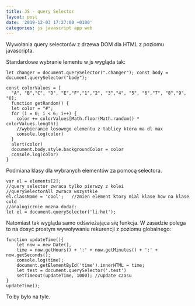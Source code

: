 ```yaml
---
title: JS - query Selector
layout: post
date: '2019-12-03 17:27:00 +0100'
categories: js javascript app web
---
```


Wywołania query selectorów z drzewa DOM dla HTML z poziomu javascripta.


Standardowe wybranie lementu w js wygląda tak:

`let changer = document.querySelector(".changer");
const body = document.querySelector("body");`

```
const colorValues = [
  "A", "B","C", "D", "E","F","1","2", "3","4", "5", "6","7", "8","9", "0];
  function getRandom() {
  let color = "#";
  for (i = 0; i < 6; i++) {
    color += colorValues[Math.floor(Math.random() * colorValues.length)] 
    //wybieranie losowego elementu z tablicy ktora ma dl max
    console.log(color)
  }
  alert(color)
  document.body.style.backgroundColor = color
  console.log(color)
}
```

Podmiana klasy dla wybranych elementów za pomocą selectora.

```
var el = elements[2];
//query selector zwraca tylko pierwzy z kolei
//querySelectorAll zwraca wszystkie
el.className = 'cool';   //zmien element ktory mial klase how na klase cold
//analogicznie mozna dodać:
let el = document.querySelector('li.hot');
```
Natomiast tak wygląda samo odświeżająca się funkcja. W zasadzie polega to na dosyć prostym wywoływaniu rekurencji z poziomu globalnego:


```
function updateTime(){
    let now = new Date(),
    time = now.getHours() + ':' + now.getMinutes() + ':' + now.getSeconds();
    console.log(time);
    document.getElementById('time').innerHTML = time;
    let test = document.querySelector('.test')
    setTimeout(updateTime, 1000); //update czasu
}
updateTime();
```

To by było na tyle.
